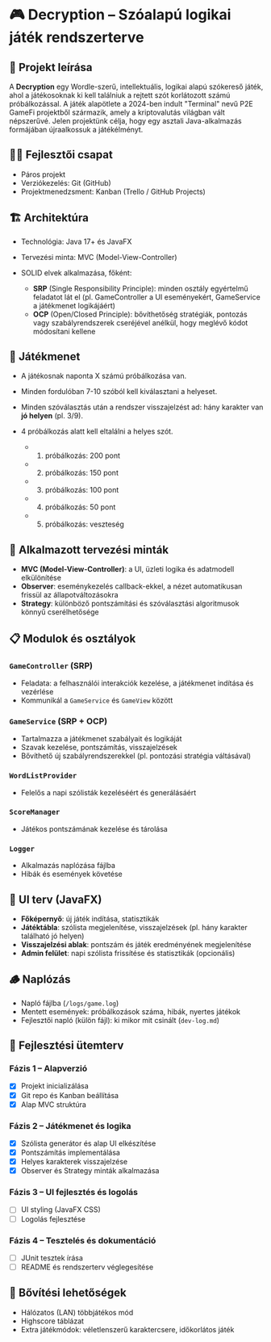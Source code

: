 # 🎮 Decryption – Szóalapú logikai játék rendszerterve

## 🧩 Projekt leírása

A **Decryption** egy Wordle-szerű, intellektuális, logikai alapú szókereső játék, ahol a játékosoknak ki kell találniuk a rejtett szót korlátozott számú próbálkozással. A játék alapötlete a 2024-ben indult "Terminal" nevű P2E GameFi projektből származik, amely a kriptovalutás világban vált népszerűvé. Jelen projektünk célja, hogy egy asztali Java-alkalmazás formájában újraalkossuk a játékélményt.

## 👨‍💻 Fejlesztői csapat

* Páros projekt
* Verziókezelés: Git (GitHub)
* Projektmenedzsment: Kanban (Trello / GitHub Projects)

## 🏗️ Architektúra

* Technológia: Java 17+ és JavaFX
* Tervezési minta: MVC (Model-View-Controller)
* SOLID elvek alkalmazása, főként:

  * **SRP** (Single Responsibility Principle): minden osztály egyértelmű feladatot lát el (pl. GameController a UI eseményekért, GameService a játékmenet logikájáért)
  * **OCP** (Open/Closed Principle): bővíthetőség stratégiák, pontozás vagy szabályrendszerek cseréjével anélkül, hogy meglévő kódot módosítani kellene

## 🔑 Játékmenet

* A játékosnak naponta X számú próbálkozása van.
* Minden fordulóban 7-10 szóból kell kiválasztani a helyeset.
* Minden szóválasztás után a rendszer visszajelzést ad: hány karakter van **jó helyen** (pl. 3/9).
* 4 próbálkozás alatt kell eltalálni a helyes szót.

  * 1. próbálkozás: 200 pont
  * 2. próbálkozás: 150 pont
  * 3. próbálkozás: 100 pont
  * 4. próbálkozás: 50 pont
  * 5. próbálkozás: veszteség

## 🧠 Alkalmazott tervezési minták

* **MVC (Model-View-Controller)**: a UI, üzleti logika és adatmodell elkülönítése
* **Observer**: eseménykezelés callback-ekkel, a nézet automatikusan frissül az állapotváltozásokra
* **Strategy**: különböző pontszámítási és szóválasztási algoritmusok könnyű cserélhetősége

## 📋 Modulok és osztályok

### `GameController` (SRP)

* Feladata: a felhasználói interakciók kezelése, a játékmenet indítása és vezérlése
* Kommunikál a `GameService` és `GameView` között

### `GameService` (SRP + OCP)

* Tartalmazza a játékmenet szabályait és logikáját
* Szavak kezelése, pontszámítás, visszajelzések
* Bővíthető új szabályrendszerekkel (pl. pontozási stratégia váltásával)

### `WordListProvider`

* Felelős a napi szólisták kezeléséért és generálásáért

### `ScoreManager`

* Játékos pontszámának kezelése és tárolása

### `Logger`

* Alkalmazás naplózása fájlba
* Hibák és események követése

## 📌 UI terv (JavaFX)

* **Főképernyő**: új játék indítása, statisztikák
* **Játéktábla**: szólista megjelenítése, visszajelzések (pl. hány karakter található jó helyen)
* **Visszajelzési ablak**: pontszám és játék eredményének megjelenítése
* **Admin felület**: napi szólista frissítése és statisztikák (opcionális)

## 🪵 Naplózás

* Napló fájlba (`/logs/game.log`)
* Mentett események: próbálkozások száma, hibák, nyertes játékok
* Fejlesztői napló (külön fájl): ki mikor mit csinált (`dev-log.md`)

## 📘 Fejlesztési ütemterv

### Fázis 1 – Alapverzió

* [x] Projekt inicializálása
* [x] Git repo és Kanban beállítása
* [x] Alap MVC struktúra

### Fázis 2 – Játékmenet és logika

* [x] Szólista generátor és alap UI elkészítése
* [x] Pontszámítás implementálása
* [x] Helyes karakterek visszajelzése
* [x] Observer és Strategy minták alkalmazása

### Fázis 3 – UI fejlesztés és logolás

* [ ] UI styling (JavaFX CSS)
* [ ] Logolás fejlesztése

### Fázis 4 – Tesztelés és dokumentáció

* [ ] JUnit tesztek írása
* [ ] README és rendszerterv véglegesítése

## 🧪 Bővítési lehetőségek

* Hálózatos (LAN) többjátékos mód
* Highscore táblázat
* Extra játékmódok: véletlenszerű karaktercsere, időkorlátos játék